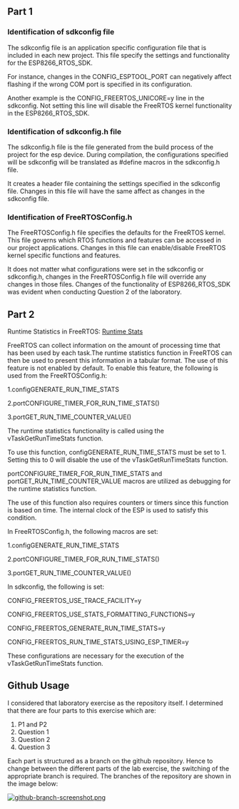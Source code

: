 ## Part 1

### Identification of sdkconfig file

The sdkconfig file is an application specific configuration file that is included in each new project. This file specify the settings and functionality for the ESP8266_RTOS_SDK.

For instance, changes in the CONFIG_ESPTOOL_PORT can negatively affect flashing if the wrong COM port is specified in its configuration.

Another example is the CONFIG_FREERTOS_UNICORE=y line in the sdkconfig. Not setting this line will disable the FreeRTOS kernel functionality in the ESP8266_RTOS_SDK.

### Identification of sdkconfig.h file

The sdkconfig.h file is the file generated from the build process of the project for the esp device. During compilation, the configurations specified will be sdkconfig will be translated as #define macros in the sdkconfig.h file.

It creates a header file containing the settings specified in the sdkconfig file. Changes in this file will have the same affect as changes in the sdkconfig file.

### Identification of FreeRTOSConfig.h

The FreeRTOSConfig.h file specifies the defaults for the FreeRTOS kernel. This file governs which RTOS functions and features can be accessed in our project applications. Changes in this file can enable/disable FreeRTOS kernel specific functions and features.

It does not matter what configurations were set in the sdkconfig or sdkconfig.h, changes in the FreeRTOSConfig.h file will override any changes in those files.
Changes of the functionality of ESP8266_RTOS_SDK was evident when conducting Question 2 of the laboratory.

## Part 2

Runtime Statistics in FreeRTOS:
[Runtime Stats](https://www.freertos.org/a00021.html#vTaskGetRunTimeStats)

FreeRTOS can collect information on the amount of processing time that has been used by each task.The runtime statistics function in FreeRTOS can then be used to present this information in a tabular format. The use of this feature is not enabled by default. To enable this feature, the following is used from the FreeRTOSConfig.h:

1.configGENERATE_RUN_TIME_STATS

2.portCONFIGURE_TIMER_FOR_RUN_TIME_STATS()

3.portGET_RUN_TIME_COUNTER_VALUE()

The runtime statistics functionality is called using the vTaskGetRunTimeStats function.

To use this function, configGENERATE_RUN_TIME_STATS must be set to 1. Setting this to 0 will disable the use of the vTaskGetRunTimeStats function.

portCONFIGURE_TIMER_FOR_RUN_TIME_STATS and portGET_RUN_TIME_COUNTER_VALUE macros are utilized as debugging for the runtime statistics function.

The use of this function also requires counters or timers since this function is based on time. The internal clock of the ESP is used to satisfy this condition.

In FreeRTOSConfig.h, the following macros are set:

1.configGENERATE_RUN_TIME_STATS

2.portCONFIGURE_TIMER_FOR_RUN_TIME_STATS()

3.portGET_RUN_TIME_COUNTER_VALUE()

In sdkconfig, the following is set:

CONFIG_FREERTOS_USE_TRACE_FACILITY=y

CONFIG_FREERTOS_USE_STATS_FORMATTING_FUNCTIONS=y

CONFIG_FREERTOS_GENERATE_RUN_TIME_STATS=y

CONFIG_FREERTOS_RUN_TIME_STATS_USING_ESP_TIMER=y

These configurations are necessary for the execution of the vTaskGetRunTimeStats function.

## Github Usage

I considered that laboratory exercise as the repository itself. I determined that there are four parts to this exercise which are:

1. P1 and P2
1. Question 1
1. Question 2
1. Question 3

Each part is structured as a branch on the github repository. Hence to change between the different parts of the lab exercise, the switching of the appropriate branch is required.
The branches of the repository are shown in the image below:

[![github-branch-screenshot.png](https://i.postimg.cc/mrybcCv1/github-branch-screenshot.png)](https://postimg.cc/QBVLw9xj)
